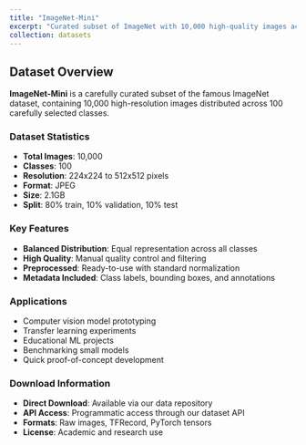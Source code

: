 ```yaml
---
title: "ImageNet-Mini"
excerpt: "Curated subset of ImageNet with 10,000 high-quality images across 100 classes. Perfect for quick prototyping and educational purposes.<br/><img src='/images/500x300.png'>"
collection: datasets
---
```


## Dataset Overview
**ImageNet-Mini** is a carefully curated subset of the famous ImageNet dataset, containing 10,000 high-resolution images distributed across 100 carefully selected classes.

### Dataset Statistics
- **Total Images**: 10,000
- **Classes**: 100
- **Resolution**: 224x224 to 512x512 pixels
- **Format**: JPEG
- **Size**: 2.1GB
- **Split**: 80% train, 10% validation, 10% test

### Key Features
- **Balanced Distribution**: Equal representation across all classes
- **High Quality**: Manual quality control and filtering
- **Preprocessed**: Ready-to-use with standard normalization
- **Metadata Included**: Class labels, bounding boxes, and annotations

### Applications
- Computer vision model prototyping
- Transfer learning experiments
- Educational ML projects
- Benchmarking small models
- Quick proof-of-concept development

### Download Information
- **Direct Download**: Available via our data repository
- **API Access**: Programmatic access through our dataset API
- **Formats**: Raw images, TFRecord, PyTorch tensors
- **License**: Academic and research use
